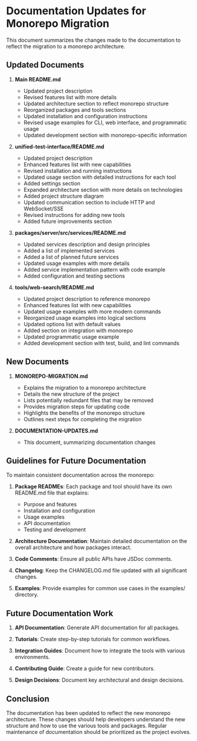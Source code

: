 # Documentation Updates for Monorepo Migration

This document summarizes the changes made to the documentation to reflect the migration to a monorepo architecture.

## Updated Documents

1. **Main README.md**
   - Updated project description
   - Revised features list with more details
   - Updated architecture section to reflect monorepo structure
   - Reorganized packages and tools sections
   - Updated installation and configuration instructions
   - Revised usage examples for CLI, web interface, and programmatic usage
   - Updated development section with monorepo-specific information

2. **unified-test-interface/README.md**
   - Updated project description
   - Enhanced features list with new capabilities
   - Revised installation and running instructions
   - Updated usage section with detailed instructions for each tool
   - Added settings section
   - Expanded architecture section with more details on technologies
   - Added project structure diagram
   - Updated communication section to include HTTP and WebSocket/SSE
   - Revised instructions for adding new tools
   - Added future improvements section

3. **packages/server/src/services/README.md**
   - Updated services description and design principles
   - Added a list of implemented services
   - Added a list of planned future services
   - Updated usage examples with more details
   - Added service implementation pattern with code example
   - Added configuration and testing sections

4. **tools/web-search/README.md**
   - Updated project description to reference monorepo
   - Enhanced features list with new capabilities
   - Updated usage examples with more modern commands
   - Reorganized usage examples into logical sections
   - Updated options list with default values
   - Added section on integration with monorepo
   - Updated programmatic usage example
   - Added development section with test, build, and lint commands

## New Documents

1. **MONOREPO-MIGRATION.md**
   - Explains the migration to a monorepo architecture
   - Details the new structure of the project
   - Lists potentially redundant files that may be removed
   - Provides migration steps for updating code
   - Highlights the benefits of the monorepo structure
   - Outlines next steps for completing the migration

2. **DOCUMENTATION-UPDATES.md**
   - This document, summarizing documentation changes

## Guidelines for Future Documentation

To maintain consistent documentation across the monorepo:

1. **Package READMEs**: Each package and tool should have its own README.md file that explains:
   - Purpose and features
   - Installation and configuration
   - Usage examples
   - API documentation
   - Testing and development

2. **Architecture Documentation**: Maintain detailed documentation on the overall architecture and how packages interact.

3. **Code Comments**: Ensure all public APIs have JSDoc comments.

4. **Changelog**: Keep the CHANGELOG.md file updated with all significant changes.

5. **Examples**: Provide examples for common use cases in the examples/ directory.

## Future Documentation Work

1. **API Documentation**: Generate API documentation for all packages.

2. **Tutorials**: Create step-by-step tutorials for common workflows.

3. **Integration Guides**: Document how to integrate the tools with various environments.

4. **Contributing Guide**: Create a guide for new contributors.

5. **Design Decisions**: Document key architectural and design decisions.

## Conclusion

The documentation has been updated to reflect the new monorepo architecture. These changes should help developers understand the new structure and how to use the various tools and packages. Regular maintenance of documentation should be prioritized as the project evolves. 